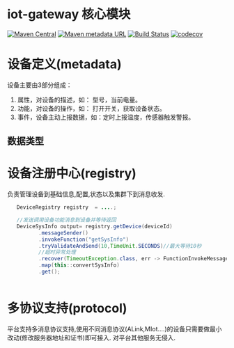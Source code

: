 
# iot-gateway 核心模块
[![Maven Central](https://img.shields.io/maven-central/v/org.iot-gateway/iot-gateway-core.svg)](http://search.maven.org/#search%7Cga%7C1%7Ciot-gateway-core)
[![Maven metadata URL](https://img.shields.io/maven-metadata/v/https/oss.sonatype.org/content/repositories/snapshots/org/iot-gateway/iot-gateway-core/maven-metadata.xml.svg)](https://oss.sonatype.org/content/repositories/snapshots/org/iot-gateway/iot-gateway-core)
[![Build Status](https://travis-ci.com/iot-gateway/iot-gateway-core.svg?branch=master)](https://travis-ci.com/iot-gateway/iot-gateway-core)
[![codecov](https://codecov.io/gh/iot-gateway/iot-gateway-core/branch/master/graph/badge.svg)](https://codecov.io/gh/iot-gateway/iot-gateway-core)


# 设备定义(metadata)

设备主要由3部分组成：
1. 属性，对设备的描述，如： 型号，当前电量。
2. 功能，对设备的操作，如： 打开开关，获取设备状态。
3. 事件，设备主动上报数据，如：定时上报温度，传感器触发警报。

## 数据类型


# 设备注册中心(registry)
负责管理设备到基础信息,配置,状态以及集群下到消息收发.

```java
   DeviceRegistry registry  = ....;

   //发送调用设备功能消息到设备并等待返回
   DeviceSysInfo output= registry.getDevice(deviceId)
          .messageSender()
          .invokeFunction("getSysInfo")
          .tryValidateAndSend(10,TimeUnit.SECONDS)//最大等待10秒
          //超时异常处理
          .recover(TimeoutException.class, err -> FunctionInvokeMessageReply.create().error(ErrorCode.TIME_OUT))
          .map(this::convertSysInfo)
          .get(); 
          
```

# 多协议支持(protocol)
平台支持多消息协议支持,使用不同消息协议(ALink,MIot....)的设备只需要做最小改动(修改服务器地址和证书)即可接入.
对平台其他服务无侵入.

